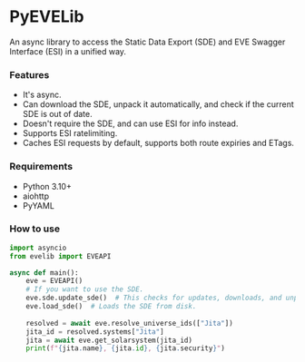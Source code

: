 # PyEVELib
An async library to access the Static Data Export (SDE) and EVE Swagger Interface (ESI) in a unified way.

###  Features
* It's async.
* Can download the SDE, unpack it automatically, and check if the current SDE is out of date.
* Doesn't require the SDE, and can use ESI for info instead.
* Supports ESI ratelimiting.
* Caches ESI requests by default, supports both route expiries and ETags.

### Requirements
* Python 3.10+
* aiohttp
* PyYAML

### How to use
```python
import asyncio
from evelib import EVEAPI

async def main():
    eve = EVEAPI()
    # If you want to use the SDE.
    eve.sde.update_sde()  # This checks for updates, downloads, and unpacks the SDE as needed.
    eve.load_sde()  # Loads the SDE from disk.
    
    resolved = await eve.resolve_universe_ids(["Jita"])
    jita_id = resolved.systems["Jita"]
    jita = await eve.get_solarsystem(jita_id)
    print(f"{jita.name}, {jita.id}, {jita.security}")
```
